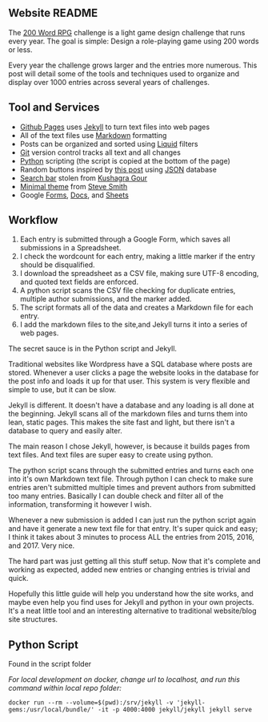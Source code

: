 ## Website README

The [200 Word RPG](https://200wordrpg.github.io/) challenge is a light game design challenge that runs every year. The goal is simple: Design a role-playing game using 200 words or less.

Every year the challenge grows larger and the entries more numerous. This post will detail some of the tools and techniques used to organize and display over 1000 entries across several years of challenges.

## Tool and Services

* [Github Pages](https://pages.github.com/) uses [Jekyll](https://jekyllrb.com/) to turn text files into web pages
* All of the text files use [Markdown](https://daringfireball.net/projects/markdown/) formatting
* Posts can be organized and sorted using [Liquid](https://github.com/Shopify/liquid/wiki) filters
* [Git](https://git-scm.com/book/en/v2/Getting-Started-About-Version-Control) version control tracks all text and all changes
* [Python](https://www.python.org/) scripting (the script is copied at the bottom of the page)
* Random buttons inspired by [this post](https://thornelabs.net/2014/06/08/a-better-way-to-display-random-jekyll-posts-on-page-load-or-refresh-using-jquery-and-json.html) using [JSON](http://www.json.org/) database
* [Search bar](https://github.com/chinchang/super-search) stolen from [Kushagra Gour](http://kushagragour.in/)
* [Minimal theme](https://github.com/orderedlist/minimal) from [Steve Smith](https://github.com/orderedlist)
* Google [Forms](https://www.google.com/forms/about/), [Docs](https://www.google.com/docs/about/), and [Sheets](https://www.google.com/sheets/about/)

## Workflow

1. Each entry is submitted through a Google Form, which saves all submissions in a Spreadsheet.
2. I check the wordcount for each entry, making a little marker if the entry should be disqualified.
3. I download the spreadsheet as a CSV file, making sure UTF-8 encoding, and quoted text fields are enforced.
4. A python script scans the CSV file checking for duplicate entries, multiple author submissions, and the marker added.
5. The script formats all of the data and creates a Markdown file for each entry.
6. I add the markdown files to the site,and Jekyll turns it into a series of web pages.

The secret sauce is in the Python script and Jekyll.

Traditional websites like Wordpress have a SQL database where posts are stored. Whenever a user clicks a page the website looks in the database for the post info and loads it up for that user. This system is very flexible and simple to use, but it can be slow.

Jekyll is different. It doesn't have a database and any loading is all done at the beginning. Jekyll scans all of the markdown files and turns them into lean, static pages. This makes the site fast and light, but there isn't a database to query and easily alter.

The main reason I chose Jekyll, however, is because it builds pages from text files. And text files are super easy to create using python.

The python script scans through the submitted entries and turns each one into it's own Markdown text file. Through python I can check to make sure entries aren't submitted multiple times and prevent authors from submitted too many entries. Basically I can double check and filter all of the information, transforming it however I wish.

Whenever a new submission is added I can just run the python script again and have it generate a new text file for that entry. It's super quick and easy; I think it takes about 3 minutes to process ALL the entries from 2015, 2016, and 2017. Very nice.

The hard part was just getting all this stuff setup. Now that it's complete and working as expected, added new entries or changing entries is trivial and quick.

Hopefully this little guide will help you understand how the site works, and maybe even help you find uses for Jekyll and python in your own projects. It's a neat little tool and an interesting alternative to traditional website/blog site structures.

## Python Script
Found in the script folder

*For local development on docker, change url to localhost, and run this command within local repo folder:*

`docker run --rm --volume=$(pwd):/srv/jekyll -v 'jekyll-gems:/usr/local/bundle/' -it -p 4000:4000 jekyll/jekyll jekyll serve`